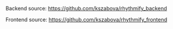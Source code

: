 Backend source:
https://github.com/kszabova/rhythmify_backend

Frontend source:
https://github.com/kszabova/rhythmify_frontend
